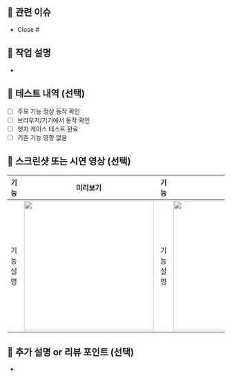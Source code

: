 <!--
✅ PR 제목 작성 가이드  
형식: [<라벨>] <작업 요약>  
예: [feat] 로그인 페이지 구현, [fix] 버튼 클릭 버그 수정
-->

## 🔗 관련 이슈
<!-- 이 PR과 연결된 이슈 번호를 명시해주세요 (예: Close #123) -->
- Close #

## 📙 작업 설명
<!-- 주요 수정 사항이나 개발 내용을 요약해주세요 -->
- 

## 🧪 테스트 내역 (선택)
- [ ] 주요 기능 정상 동작 확인
- [ ] 브라우저/기기에서 동작 확인
- [ ] 엣지 케이스 테스트 완료
- [ ] 기존 기능 영향 없음

## 📸 스크린샷 또는 시연 영상 (선택)
<!-- UI 변경사항이 있다면 이미지나 GIF를 첨부해주세요 -->
|기능|미리보기|기능|미리보기|
|:--:|:--:|:--:|:--:|
| 기능 설명 |<img src="링크" width="300" />| 기능 설명 |<img src="링크" width="300" />|

## 💬 추가 설명 or 리뷰 포인트 (선택)
<!-- 리뷰어가 중점적으로 봐야 할 부분이나 설명이 필요한 내용을 자유롭게 작성해주세요 -->
- 
